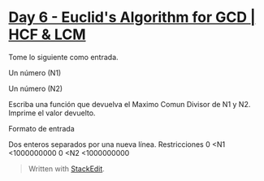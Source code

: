 

# [Day 6 - Euclid's Algorithm for GCD | HCF & LCM](https://online.codingblocks.com/app/player/92078/content/80922/7751)

Tome lo siguiente como entrada. 

Un número (N1)

 Un número (N2)

Escriba una función que devuelva el Maximo Comun Divisor de N1 y N2. Imprime el valor devuelto.

Formato de entrada 

Dos enteros separados por una nueva línea. Restricciones 0 <N1 <1000000000 0 <N2 <1000000000
> Written with [StackEdit](https://stackedit.io/).
<!--stackedit_data:
eyJoaXN0b3J5IjpbMTcxNjQ0NTI5NCwyMDc4MTAzNzg1XX0=
-->